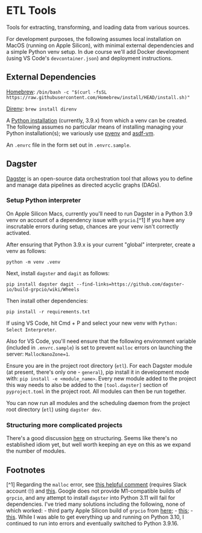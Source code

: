 # ETL Tools

Tools for extracting, transforming, and loading data from various sources.

For development purposes, the following assumes local installation on MacOS (running on Apple Silicon), with minimal external dependencies and a simple Python venv setup.  In due course we'll add Docker development (using VS Code's `devcontainer.json`) and deployment instructions.

## External Dependencies

[Homebrew](https://brew.sh/): `/bin/bash -c "$(curl -fsSL https://raw.githubusercontent.com/Homebrew/install/HEAD/install.sh)"`

[Direnv](https://direnv.net/): `brew install direnv`

A [Python installation](https://www.python.org/) (currently, 3.9.x) from which a venv can be created.  The following assumes no particular means of installing managing your Python installation(s); we variously use [pyenv](https://github.com/pyenv/pyenv) and [asdf-vm](https://asdf-vm.com/).

An `.envrc` file in the form set out in `.envrc.sample`.

## Dagster

[Dagster](https://dagster.io/) is an open-source data orchestration tool that allows you to define and manage data pipelines as directed acyclic graphs (DAGs).

### Setup Python interpreter

On Apple Silicon Macs, currently you'll need to run Dagster in a Python 3.9 venv on account of a dependency issue with `grpcio`.[^1]  If you have any inscrutable errors during setup, chances are your venv isn't correctly activated.

After ensuring that Python 3.9.x is your current "global" interpreter, create a venv as follows:

`python -m venv .venv`

Next, install `dagster` and `dagit` as follows:

`pip install dagster dagit --find-links=https://github.com/dagster-io/build-grpcio/wiki/Wheels`

Then install other dependencies:

`pip install -r requirements.txt`

If using VS Code, hit Cmd + P and select your new venv with `Python: Select Interpreter`.

Also for VS Code, you'll need ensure that the following environment variable (included in `.envrc.sample`) is set to prevent `malloc` errors on launching the server: `MallocNanoZone=1`.

Ensure you are in the project root directory (`etl`). For each Dagster module (at present, there's only one - `general`), pip install it in development mode with: `pip install -e <module_name>`.  Every new module added to the project this way needs to also be added to the `[tool.dagster]` section of `pyproject.toml` in the project root.  All modules can then be run together.

You can now run all modules and the scheduling daemon from the project root directory (`etl`) using `dagster dev`.

### Structuring more complicated projects

There's a good discussion [here](https://github.com/dagster-io/dagster/discussions/8972) on structuring.  Seems like there's no established idiom yet, but well worth keeping an eye on this as we expand the number of modules.

## Footnotes

[^1] Regarding the `malloc` error, see [this helpful comment](https://dagster.slack.com/archives/C01U954MEER/p1671369474024709?thread_ts=1670866987.341699&cid=C01U954MEER) (requires Slack account 🙄) and [this](https://github.com/electron/electron/commit/192a7fad0d548d1883c58bdf95ab7a2ff1391881). Google does not provide M1-compatible builds of `grpcio`, and any attempt to install `dagster` into Python 3.11 will fail for dependencies.  I've tried many solutions including the following, none of which worked: - third party Apple Silicon build of `grpcio` from [here](https://github.com/pietrodn/grpcio-mac-arm-build/releases); - [this](https://github.com/grpc/grpc/issues/25082); - [this](https://stackoverflow.com/questions/66640705/how-can-i-install-grpcio-on-an-apple-m1-silicon-laptop).  While I was able to get everything up and running on Python 3.10, I continued to run into errors and eventually switched to Python 3.9.16.
